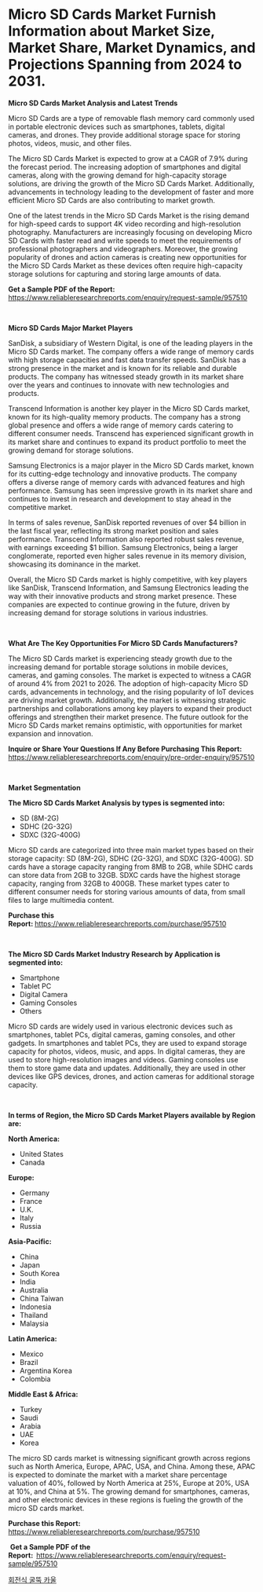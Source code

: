 <p><h1>Micro SD Cards Market Furnish Information about Market Size, Market Share, Market Dynamics, and Projections Spanning from 2024 to 2031.</h1></p><p><strong>Micro SD Cards Market Analysis and Latest Trends</strong></p>
<p><p>Micro SD Cards are a type of removable flash memory card commonly used in portable electronic devices such as smartphones, tablets, digital cameras, and drones. They provide additional storage space for storing photos, videos, music, and other files.</p><p>The Micro SD Cards Market is expected to grow at a CAGR of 7.9% during the forecast period. The increasing adoption of smartphones and digital cameras, along with the growing demand for high-capacity storage solutions, are driving the growth of the Micro SD Cards Market. Additionally, advancements in technology leading to the development of faster and more efficient Micro SD Cards are also contributing to market growth.</p><p>One of the latest trends in the Micro SD Cards Market is the rising demand for high-speed cards to support 4K video recording and high-resolution photography. Manufacturers are increasingly focusing on developing Micro SD Cards with faster read and write speeds to meet the requirements of professional photographers and videographers. Moreover, the growing popularity of drones and action cameras is creating new opportunities for the Micro SD Cards Market as these devices often require high-capacity storage solutions for capturing and storing large amounts of data.</p></p>
<p><strong>Get a Sample PDF of the Report:&nbsp;</strong> <a href="https://www.reliableresearchreports.com/enquiry/request-sample/957510">https://www.reliableresearchreports.com/enquiry/request-sample/957510</a></p>
<p>&nbsp;</p>
<p><strong>Micro SD Cards Major Market Players</strong></p>
<p><p>SanDisk, a subsidiary of Western Digital, is one of the leading players in the Micro SD Cards market. The company offers a wide range of memory cards with high storage capacities and fast data transfer speeds. SanDisk has a strong presence in the market and is known for its reliable and durable products. The company has witnessed steady growth in its market share over the years and continues to innovate with new technologies and products.</p><p>Transcend Information is another key player in the Micro SD Cards market, known for its high-quality memory products. The company has a strong global presence and offers a wide range of memory cards catering to different consumer needs. Transcend has experienced significant growth in its market share and continues to expand its product portfolio to meet the growing demand for storage solutions.</p><p>Samsung Electronics is a major player in the Micro SD Cards market, known for its cutting-edge technology and innovative products. The company offers a diverse range of memory cards with advanced features and high performance. Samsung has seen impressive growth in its market share and continues to invest in research and development to stay ahead in the competitive market.</p><p>In terms of sales revenue, SanDisk reported revenues of over $4 billion in the last fiscal year, reflecting its strong market position and sales performance. Transcend Information also reported robust sales revenue, with earnings exceeding $1 billion. Samsung Electronics, being a larger conglomerate, reported even higher sales revenue in its memory division, showcasing its dominance in the market.</p><p>Overall, the Micro SD Cards market is highly competitive, with key players like SanDisk, Transcend Information, and Samsung Electronics leading the way with their innovative products and strong market presence. These companies are expected to continue growing in the future, driven by increasing demand for storage solutions in various industries.</p></p>
<p>&nbsp;</p>
<p><strong>What Are The Key Opportunities For Micro SD Cards Manufacturers?</strong></p>
<p><p>The Micro SD Cards market is experiencing steady growth due to the increasing demand for portable storage solutions in mobile devices, cameras, and gaming consoles. The market is expected to witness a CAGR of around 4% from 2021 to 2026. The adoption of high-capacity Micro SD cards, advancements in technology, and the rising popularity of IoT devices are driving market growth. Additionally, the market is witnessing strategic partnerships and collaborations among key players to expand their product offerings and strengthen their market presence. The future outlook for the Micro SD Cards market remains optimistic, with opportunities for market expansion and innovation.</p></p>
<p><strong>Inquire or Share Your Questions If Any Before Purchasing This Report:</strong> <a href="https://www.reliableresearchreports.com/enquiry/pre-order-enquiry/957510">https://www.reliableresearchreports.com/enquiry/pre-order-enquiry/957510</a></p>
<p>&nbsp;</p>
<p><strong>Market Segmentation</strong></p>
<p><strong>The Micro SD Cards Market Analysis by types is segmented into:</strong></p>
<p><ul><li>SD (8M-2G)</li><li>SDHC (2G-32G)</li><li>SDXC (32G-400G)</li></ul></p>
<p><p>Micro SD cards are categorized into three main market types based on their storage capacity: SD (8M-2G), SDHC (2G-32G), and SDXC (32G-400G). SD cards have a storage capacity ranging from 8MB to 2GB, while SDHC cards can store data from 2GB to 32GB. SDXC cards have the highest storage capacity, ranging from 32GB to 400GB. These market types cater to different consumer needs for storing various amounts of data, from small files to large multimedia content.</p></p>
<p><strong>Purchase this Report:&nbsp;</strong><a href="https://www.reliableresearchreports.com/purchase/957510">https://www.reliableresearchreports.com/purchase/957510</a></p>
<p>&nbsp;</p>
<p><strong>The Micro SD Cards Market Industry Research by Application is segmented into:</strong></p>
<p><ul><li>Smartphone</li><li>Tablet PC</li><li>Digital Camera</li><li>Gaming Consoles</li><li>Others</li></ul></p>
<p><p>Micro SD cards are widely used in various electronic devices such as smartphones, tablet PCs, digital cameras, gaming consoles, and other gadgets. In smartphones and tablet PCs, they are used to expand storage capacity for photos, videos, music, and apps. In digital cameras, they are used to store high-resolution images and videos. Gaming consoles use them to store game data and updates. Additionally, they are used in other devices like GPS devices, drones, and action cameras for additional storage capacity.</p></p>
<p>&nbsp;</p>
<p><strong>In terms of Region, the Micro SD Cards Market Players available by Region are:</strong></p>
<p>
    <p> <strong> North America: </strong>
        <ul>
            <li>United States</li>
            <li>Canada</li>
        </ul>
        </p> 
    <p> <strong> Europe: </strong>
        <ul>
            <li>Germany</li>
            <li>France</li>
            <li>U.K.</li>
            <li>Italy</li>
            <li>Russia</li>
        </ul>
        </p> 
    <p> <strong> Asia-Pacific: </strong>
        <ul>
            <li>China</li>
            <li>Japan</li>
            <li>South Korea</li>
            <li>India</li>
            <li>Australia</li>
            <li>China Taiwan</li>
            <li>Indonesia</li>
            <li>Thailand</li>
            <li>Malaysia</li>
        </ul>
        </p> 
    <p> <strong> Latin America: </strong>
        <ul>
            <li>Mexico</li>
            <li>Brazil</li>
            <li>Argentina Korea</li>
            <li>Colombia</li>
        </ul>
        </p> 
    <p> <strong> Middle East & Africa: </strong>
        <ul>
            <li>Turkey</li>
            <li>Saudi</li>
            <li>Arabia</li>
            <li>UAE</li>
            <li>Korea</li>
        </ul>
    </p>
    </p>
<p><p>The micro SD cards market is witnessing significant growth across regions such as North America, Europe, APAC, USA, and China. Among these, APAC is expected to dominate the market with a market share percentage valuation of 40%, followed by North America at 25%, Europe at 20%, USA at 10%, and China at 5%. The growing demand for smartphones, cameras, and other electronic devices in these regions is fueling the growth of the micro SD cards market.</p></p>
<p><strong>Purchase this Report: </strong><a href="https://www.reliableresearchreports.com/purchase/957510">https://www.reliableresearchreports.com/purchase/957510</a></p>
<p>&nbsp;<strong>Get a Sample PDF of the Report:&nbsp;&nbsp;</strong><a href="https://www.reliableresearchreports.com/enquiry/request-sample/957510">https://www.reliableresearchreports.com/enquiry/request-sample/957510</a></p>
<p><strong></strong></p>
<p><p><a href="https://github.com/jntpkh496620/Market-Research-Report-List-1/blob/main/596819410543.md">회전식 굴뚝 카울</a></p></p>